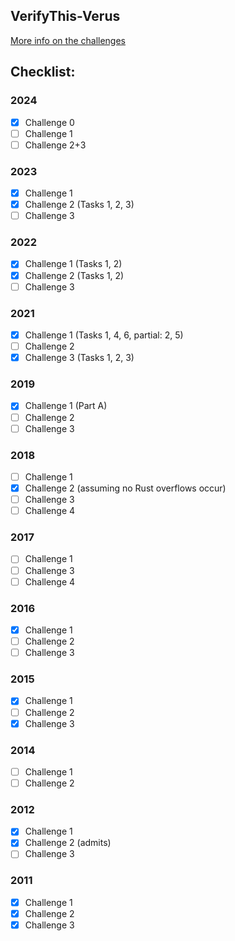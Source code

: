 ## VerifyThis-Verus

[More info on the challenges](https://verifythis.github.io/onsite/archive/)

## Checklist:

### 2024
- [x] Challenge 0
- [ ] Challenge 1
- [ ] Challenge 2+3

### 2023
- [x] Challenge 1
- [x] Challenge 2 (Tasks 1, 2, 3)
- [ ] Challenge 3

### 2022
- [x] Challenge 1 (Tasks 1, 2)
- [x] Challenge 2 (Tasks 1, 2)
- [ ] Challenge 3

### 2021
- [x] Challenge 1 (Tasks 1, 4, 6, partial: 2, 5)
- [ ] Challenge 2
- [x] Challenge 3 (Tasks 1, 2, 3)

### 2019
- [x] Challenge 1 (Part A)
- [ ] Challenge 2
- [ ] Challenge 3

### 2018
- [ ] Challenge 1
- [x] Challenge 2 (assuming no Rust overflows occur)
- [ ] Challenge 3
- [ ] Challenge 4

### 2017
- [ ] Challenge 1
- [ ] Challenge 3
- [ ] Challenge 4

### 2016
- [x] Challenge 1
- [ ] Challenge 2
- [ ] Challenge 3

### 2015
- [x] Challenge 1
- [ ] Challenge 2
- [x] Challenge 3

### 2014
- [ ] Challenge 1
- [ ] Challenge 2

### 2012
- [x] Challenge 1
- [x] Challenge 2 (admits)
- [ ] Challenge 3

### 2011
- [x] Challenge 1
- [x] Challenge 2
- [x] Challenge 3